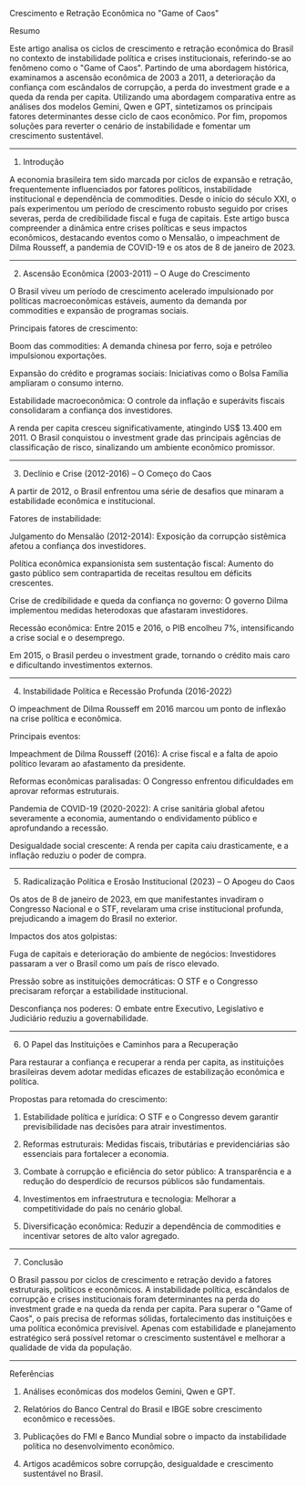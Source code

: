 Crescimento e Retração Econômica no "Game of Caos"

Resumo

Este artigo analisa os ciclos de crescimento e retração econômica do Brasil no contexto de instabilidade política e crises institucionais, referindo-se ao fenômeno como o "Game of Caos". Partindo de uma abordagem histórica, examinamos a ascensão econômica de 2003 a 2011, a deterioração da confiança com escândalos de corrupção, a perda do investment grade e a queda da renda per capita. Utilizando uma abordagem comparativa entre as análises dos modelos Gemini, Qwen e GPT, sintetizamos os principais fatores determinantes desse ciclo de caos econômico. Por fim, propomos soluções para reverter o cenário de instabilidade e fomentar um crescimento sustentável.


---

1. Introdução

A economia brasileira tem sido marcada por ciclos de expansão e retração, frequentemente influenciados por fatores políticos, instabilidade institucional e dependência de commodities. Desde o início do século XXI, o país experimentou um período de crescimento robusto seguido por crises severas, perda de credibilidade fiscal e fuga de capitais. Este artigo busca compreender a dinâmica entre crises políticas e seus impactos econômicos, destacando eventos como o Mensalão, o impeachment de Dilma Rousseff, a pandemia de COVID-19 e os atos de 8 de janeiro de 2023.


---

2. Ascensão Econômica (2003-2011) – O Auge do Crescimento

O Brasil viveu um período de crescimento acelerado impulsionado por políticas macroeconômicas estáveis, aumento da demanda por commodities e expansão de programas sociais.

Principais fatores de crescimento:

Boom das commodities: A demanda chinesa por ferro, soja e petróleo impulsionou exportações.

Expansão do crédito e programas sociais: Iniciativas como o Bolsa Família ampliaram o consumo interno.

Estabilidade macroeconômica: O controle da inflação e superávits fiscais consolidaram a confiança dos investidores.


A renda per capita cresceu significativamente, atingindo US$ 13.400 em 2011. O Brasil conquistou o investment grade das principais agências de classificação de risco, sinalizando um ambiente econômico promissor.


---

3. Declínio e Crise (2012-2016) – O Começo do Caos

A partir de 2012, o Brasil enfrentou uma série de desafios que minaram a estabilidade econômica e institucional.

Fatores de instabilidade:

Julgamento do Mensalão (2012-2014): Exposição da corrupção sistêmica afetou a confiança dos investidores.

Política econômica expansionista sem sustentação fiscal: Aumento do gasto público sem contrapartida de receitas resultou em déficits crescentes.

Crise de credibilidade e queda da confiança no governo: O governo Dilma implementou medidas heterodoxas que afastaram investidores.

Recessão econômica: Entre 2015 e 2016, o PIB encolheu 7%, intensificando a crise social e o desemprego.


Em 2015, o Brasil perdeu o investment grade, tornando o crédito mais caro e dificultando investimentos externos.


---

4. Instabilidade Política e Recessão Profunda (2016-2022)

O impeachment de Dilma Rousseff em 2016 marcou um ponto de inflexão na crise política e econômica.

Principais eventos:

Impeachment de Dilma Rousseff (2016): A crise fiscal e a falta de apoio político levaram ao afastamento da presidente.

Reformas econômicas paralisadas: O Congresso enfrentou dificuldades em aprovar reformas estruturais.

Pandemia de COVID-19 (2020-2022): A crise sanitária global afetou severamente a economia, aumentando o endividamento público e aprofundando a recessão.

Desigualdade social crescente: A renda per capita caiu drasticamente, e a inflação reduziu o poder de compra.



---

5. Radicalização Política e Erosão Institucional (2023) – O Apogeu do Caos

Os atos de 8 de janeiro de 2023, em que manifestantes invadiram o Congresso Nacional e o STF, revelaram uma crise institucional profunda, prejudicando a imagem do Brasil no exterior.

Impactos dos atos golpistas:

Fuga de capitais e deterioração do ambiente de negócios: Investidores passaram a ver o Brasil como um país de risco elevado.

Pressão sobre as instituições democráticas: O STF e o Congresso precisaram reforçar a estabilidade institucional.

Desconfiança nos poderes: O embate entre Executivo, Legislativo e Judiciário reduziu a governabilidade.



---

6. O Papel das Instituições e Caminhos para a Recuperação

Para restaurar a confiança e recuperar a renda per capita, as instituições brasileiras devem adotar medidas eficazes de estabilização econômica e política.

Propostas para retomada do crescimento:

1. Estabilidade política e jurídica: O STF e o Congresso devem garantir previsibilidade nas decisões para atrair investimentos.


2. Reformas estruturais: Medidas fiscais, tributárias e previdenciárias são essenciais para fortalecer a economia.


3. Combate à corrupção e eficiência do setor público: A transparência e a redução do desperdício de recursos públicos são fundamentais.


4. Investimentos em infraestrutura e tecnologia: Melhorar a competitividade do país no cenário global.


5. Diversificação econômica: Reduzir a dependência de commodities e incentivar setores de alto valor agregado.




---

7. Conclusão

O Brasil passou por ciclos de crescimento e retração devido a fatores estruturais, políticos e econômicos. A instabilidade política, escândalos de corrupção e crises institucionais foram determinantes na perda do investment grade e na queda da renda per capita. Para superar o "Game of Caos", o país precisa de reformas sólidas, fortalecimento das instituições e uma política econômica previsível. Apenas com estabilidade e planejamento estratégico será possível retomar o crescimento sustentável e melhorar a qualidade de vida da população.


---

Referências

1. Análises econômicas dos modelos Gemini, Qwen e GPT.


2. Relatórios do Banco Central do Brasil e IBGE sobre crescimento econômico e recessões.


3. Publicações do FMI e Banco Mundial sobre o impacto da instabilidade política no desenvolvimento econômico.


4. Artigos acadêmicos sobre corrupção, desigualdade e crescimento sustentável no Brasil.




